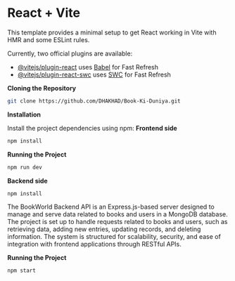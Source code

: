 # React + Vite

This template provides a minimal setup to get React working in Vite with HMR and some ESLint rules.

Currently, two official plugins are available:

- [@vitejs/plugin-react](https://github.com/vitejs/vite-plugin-react/blob/main/packages/plugin-react/README.md) uses [Babel](https://babeljs.io/) for Fast Refresh
- [@vitejs/plugin-react-swc](https://github.com/vitejs/vite-plugin-react-swc) uses [SWC](https://swc.rs/) for Fast Refresh




**Cloning the Repository**

```bash
git clone https://github.com/DHAKHAD/Book-Ki-Duniya.git
```

**Installation**

Install the project dependencies using npm:
**Frontend side**

```bash
npm install
```
**Running the Project**

```bash
npm run dev
```
**Backend side**

```bash
npm install
```
The BookWorld Backend API is an Express.js-based server designed to manage and serve data related to books and users in a MongoDB database. The project is set up to handle requests related to books and users, such as retrieving data, adding new entries, updating records, and deleting information. The system is structured for scalability, security, and ease of integration with frontend applications through RESTful APIs.

**Running the Project**

```bash
npm start
```

